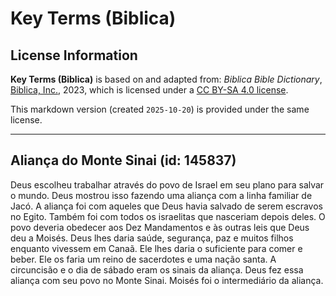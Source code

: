 # Key Terms (Biblica)

## License Information

**Key Terms (Biblica)** is based on and adapted from: _Biblica Bible Dictionary_, [Biblica, Inc.](https://www.biblica.com/), 2023, which is licensed under a [CC BY-SA 4.0 license](https://creativecommons.org/licenses/by-sa/4.0/legalcode.en).

This markdown version (created `2025-10-20`) is provided under the same license.



--------------------------------

## Aliança do Monte Sinai (id: 145837)

Deus escolheu trabalhar através do povo de Israel em seu plano para salvar o mundo. Deus mostrou isso fazendo uma aliança com a linha familiar de Jacó. A aliança foi com aqueles que Deus havia salvado de serem escravos no Egito. Também foi com todos os israelitas que nasceriam depois deles. O povo deveria obedecer aos Dez Mandamentos e às outras leis que Deus deu a Moisés. Deus lhes daria saúde, segurança, paz e muitos filhos enquanto vivessem em Canaã. Ele lhes daria o suficiente para comer e beber. Ele os faria um reino de sacerdotes e uma nação santa. A circuncisão e o dia de sábado eram os sinais da aliança. Deus fez essa aliança com seu povo no Monte Sinai. Moisés foi o intermediário da aliança.


